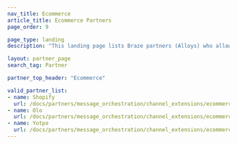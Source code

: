 ```yaml
---
nav_title: Ecommerce
article_title: Ecommerce Partners
page_order: 9

page_type: landing
description: "This landing page lists Braze partners (Alloys) who allow you to integrate with their Ecommerce platform."

layout: partner_page
search_tag: Partner

partner_top_header: "Ecommerce"

valid_partner_list:
- name: Shopify
  url: /docs/partners/message_orchestration/channel_extensions/ecommerce/shopify/
- name: Olo
  url: /docs/partners/message_orchestration/channel_extensions/ecommerce/olo/
- name: Yotpo
  url: /docs/partners/message_orchestration/channel_extensions/ecommerce/yotpo/
---
```

